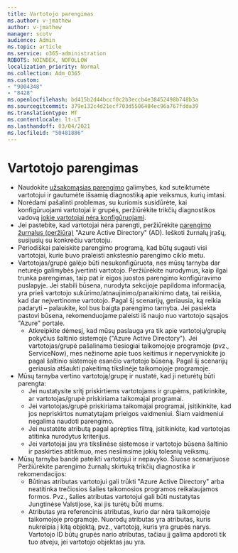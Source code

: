 ```yaml
---
title: Vartotojo parengimas
ms.author: v-jmathew
author: v-jmathew
manager: scotv
audience: Admin
ms.topic: article
ms.service: o365-administration
ROBOTS: NOINDEX, NOFOLLOW
localization_priority: Normal
ms.collection: Adm_O365
ms.custom:
- "9004348"
- "8428"
ms.openlocfilehash: bd415b2d44bccf0c2b3eccb4e38452498b748b3a
ms.sourcegitcommit: 379e132c4d21ecf703d5506484ec96a767fdda39
ms.translationtype: MT
ms.contentlocale: lt-LT
ms.lasthandoff: 03/04/2021
ms.locfileid: "50481886"
---
```

# <a name="user-provisioning"></a>Vartotojo parengimas

- Naudokite [užsakomąsias parengimo](https://docs.microsoft.com/azure/active-directory/app-provisioning/provision-on-demand) galimybes, kad suteiktumėte vartotojui ir gautumėte išsamią diagnostiką apie veiksmus, kurių imtasi.
- Norėdami pašalinti problemas, su kuriomis susidūrėte, kai konfigūruojami vartotojai ir grupės, peržiūrėkite trikčių diagnostikos vadovą [jokie vartotojai nėra konfigūruojami](https://docs.microsoft.com/azure/active-directory/app-provisioning/application-provisioning-config-problem-no-users-provisioned).
- Jei pastebite, kad vartotojai nėra parengti, peržiūrėkite [parengimo žurnalus (peržiūra)](https://docs.microsoft.com/azure/active-directory/reports-monitoring/concept-provisioning-logs) "Azure Active Directory" (AD). Ieškoti žurnalų įrašų, susijusių su konkrečiu vartotoju.
- Periodiškai paleiskite parengimo programą, kad būtų sugauti visi vartotojai, kurie buvo praleisti ankstesnio parengimo ciklo metu.
- Vartotojas/grupė galėjo būti nesukonfigūruota, nes mūsų tarnyba dar neturėjo galimybės įvertinti vartotojo. Peržiūrėkite nurodymus, kaip ilgai trunka parengimas, taip pat ir eigos juostos parengimo konfigūravimo puslapyje. Jei stabili būsena, nurodyta sekcijoje papildoma informacija, yra prieš vartotojo sukūrimo/atnaujinimo/panaikinimo datą, tai reiškia, kad dar neįvertinome vartotojo. Pagal šį scenarijų, geriausia, ką reikia padaryti – palaukite, kol bus baigta parengimo tarnyba. Jei pasiekta pastovi būsena, rekomenduojame paleisti iš naujo nuo vartotojo sąsajos "Azure" portale.
  - Atkreipkite dėmesį, kad mūsų paslauga yra tik apie vartotojų/grupių pokyčius šaltinio sistemoje ("Azure Active Directory"). Jei vartotojas/grupė pašalinama tiesiogiai taikomojoje programoje (pvz., ServiceNow), mes nežinome apie tuos keitimus ir nepervyniokite jo pagal šaltinio sistemoje esančio vartotojo būseną. Pagal šį scenarijų geriausia atšaukti pakeitimą tikslinėje taikomojoje programoje.
- Mūsų tarnyba vertino vartotoją/grupę ir nustatė, kad ji neturėtų būti parengta:
  - Jei nustatysite sritį priskirtiems vartotojams ir grupėms, patikrinkite, ar vartotojas/grupė priskiriama taikomajai programai.
  - Jei vartotojas/grupė priskiriama taikomajai programai, įsitikinkite, kad jos nepriskirtos numatytajam prieigos vaidmeniui. Šiam vaidmeniui negalima naudoti parengimo.
  - Jei nustatėte atributą pagal aprėpties filtrą, įsitikinkite, kad vartotojas atitinka nurodytus kriterijus.
  - Jei vartotojai jau yra tikslinėse sistemose ir vartotojo būsena šaltinio ir paskirties atitikmuo, mes nesiimsime jokių tolesnių veiksmų.
- Mūsų tarnyba bandė pateikti vartotojui ir nepavyko. Šiuose scenarijuose Peržiūrėkite parengimo žurnalų skirtuką trikčių diagnostika ir rekomendacijos:
  - Būtinas atributas vartotojui gali trūkti "Azure Active Directory" arba neatitinka trečiosios šalies taikomosios programos reikalaujamos formos. Pvz., šalies atributas vartotojui gali būti nustatytas Jungtinėse Valstijose, kai jis turėtų būti mums.
  - Atributas yra referencinis atributas, kurio dar nėra taikomojoje taikomojoje programoje. Nuorodų atributas yra atributas, kuris nukreipia į kitą objektą, pvz., vartotoją, kuris yra grupės narys. Vartotojo ID būtų grupės nario atributas, tačiau jį galima apdoroti tik tuo atveju, jei vartotojo objektas jau yra.
